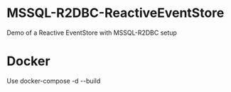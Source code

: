 # MSSQL-R2DBC-ReactiveEventStore
Demo of a Reactive EventStore with MSSQL-R2DBC setup

# Docker
Use docker-compose -d --build

